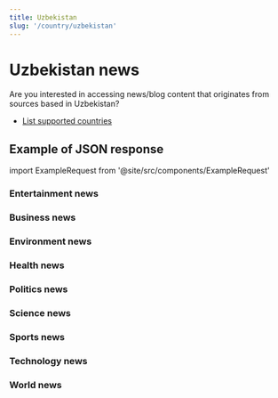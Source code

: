 ```yaml
---
title: Uzbekistan
slug: '/country/uzbekistan'
---
```


# Uzbekistan news

Are you interested in accessing news/blog content that originates from sources based in Uzbekistan?

- [List supported countries](/get-articles/countries)

## Example of JSON response

import ExampleRequest from '@site/src/components/ExampleRequest'

### Entertainment news
<ExampleRequest url="https://api.apitube.io/v1/news/articles-demo?limit=2&category=news/Arts_and_Entertainment&country=uz"></ExampleRequest>

### Business news
<ExampleRequest url="https://api.apitube.io/v1/news/articles-demo?limit=2&category=news/Business&country=uz"></ExampleRequest>

### Environment news
<ExampleRequest url="https://api.apitube.io/v1/news/articles-demo?limit=2&category=news/Environment&country=uz"></ExampleRequest>

### Health news
<ExampleRequest url="https://api.apitube.io/v1/news/articles-demo?limit=2&category=news/Health&country=uz"></ExampleRequest>

### Politics news
<ExampleRequest url="https://api.apitube.io/v1/news/articles-demo?limit=2&category=news/Politics&country=uz"></ExampleRequest>

### Science news
<ExampleRequest url="https://api.apitube.io/v1/news/articles-demo?limit=2&category=news/Science&country=uz"></ExampleRequest>

### Sports news
<ExampleRequest url="https://api.apitube.io/v1/news/articles-demo?limit=2&category=news/Sports&country=uz"></ExampleRequest>

### Technology news
<ExampleRequest url="https://api.apitube.io/v1/news/articles-demo?limit=2&category=news/Technology&country=uz"></ExampleRequest>

### World news
<ExampleRequest url="https://api.apitube.io/v1/news/articles-demo?limit=2&category=news/World&country=uz"></ExampleRequest>

